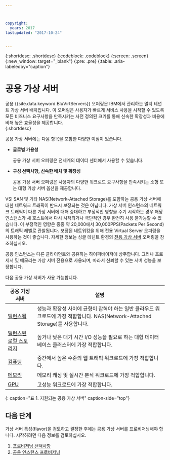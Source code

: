 ```yaml
---



copyright:
  years: 2017
lastupdated: "2017-10-24"


---
```


{:shortdesc: .shortdesc}
{:codeblock: .codeblock}
{:screen: .screen}
{:new_window: target="_blank"}
{:pre: .pre}
{:table: .aria-labeledby="caption"}

# 공용 가상 서버
공용 {{site.data.keyword.BluVirtServers}} 오퍼링은 IBM에서 관리하는 멀티 테넌트 가상 서버 배치입니다. 이 오퍼링은 사용자가 빠르게 서비스 사용을 시작할 수 있도록 모든 비즈니스 요구사항을 만족시키는 사전 정의된 크기를 통해 신속한 확장성과 비용에 비해 높은 효율성을 제공합니다.  
{:shortdesc}

공용 가상 서버에는 다음 항목을 포함한 다양한 이점이 있습니다.

* **글로벌 가용성** 

    공용 가상 서버 오퍼링은 전세계의 데이터 센터에서 사용할 수 있습니다.

* **구성 선택사항, 신속한 배치 및 확장성** 

    공용 가상 서버 오퍼링은 사용자의 다양한 워크로드 요구사항을 만족시키는 소형 또는 대형 가상 서버 옵션을 제공합니다.

VSI SAN 및 기타 NAS(Network-Attached Storage)를 포함하는 공용 가상 서버에 대한 네트워크 트래픽이 반드시 보장되는 것은 아닙니다. 가상 서버 인스턴스의 네트워크 트래픽이 다른 가상 서버에 대해 중대하고 부정적인 영향을 주기 시작하는 경우 해당 인스턴스가 새 호스트에서 다시 시작되거나 극단적인 경우 완전히 사용 불가능할 수 있습니다. 이 부정적인 영향은 종종 약 20,000에서 30,000PPS(Packets Per Second)의 트래픽 레벨로 관찰됩니다.  보장된 네트워킹을 위해 전용 Virtual Server 오퍼링을 사용하는 것이 좋습니다. 자세한 정보는 싱글 테넌트 환경의 [전용 가상 서버](../vsi/vsi_dedicated.html) 오퍼링을 참조하십시오.

공용 인스턴스는 다른 클라이언트와 공유하는 하이퍼바이저에 상주합니다. 그러나 프로세서 및 메모리는 가상 서버 전용으로 사용되며, 따라서 신뢰할 수 있는 서버 성능을 보장합니다. 

다음 공용 가상 서버가 사용 가능합니다. 

|공용 가상 서버  |설명                                                                                              |
| ----------------------- | -------------------------------------------------------------------------------------------------------- | 
|[밸런스됨](../vsi/vsi_public_balanced.html) |성능과 확장성 사이에 균형이 잡혀야 하는 일반 클라우드 워크로드에 가장 적합합니다. NAS(Network-Attached Storage)를 사용합니다.|
|[밸런스된 로컬 스토리지](../vsi/vsi_public_balanced_local.html) |높거나 낮은 대기 시간 I/O 성능을 필요로 하는 대형 데이터베이스 클러스터에 가장 적합합니다.|
|[컴퓨팅](../vsi/vsi_public_compute.html) |중간에서 높은 수준의 웹 트래픽 워크로드에 가장 적합합니다.|
|[메모리](../vsi/vsi_public_memory.html)  |메모리 캐싱 및 실시간 분석 워크로드에 가장 적합합니다.
|[GPU](../vsi/vsi_public_gpu.html)  |고성능 워크로드에 가장 적합합니다.
{: caption="표 1. 지원되는 공용 가상 서버" caption-side="top"}

## 다음 단계

가상 서버 특성(flavor)을 검토하고 결정한 후에는 공용 가상 서버를 프로비저닝해야 합니다. 시작하려면 다음 정보를 검토하십시오. 
1. [프로비저닝 선택사항](../vsi/vsi_public_selections.html)
2. [공용 인스턴스 프로비저닝](../vsi/vsi_provision_public.html)
